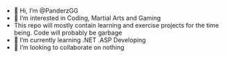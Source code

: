 - 👋 Hi, I’m @PanderzGG
- 👀 I’m interested in Coding, Martial Arts and Gaming
- This repo will mostly contain learning and exercise projects for the time being. Code will probably be garbage
- 🌱 I’m currently learning .NET .ASP Developing
- 💞️ I’m looking to collaborate on nothing

<!---
PanderzGG/PanderzGG is a ✨ special ✨ repository because its `README.md` (this file) appears on your GitHub profile.
You can click the Preview link to take a look at your changes.
--->
